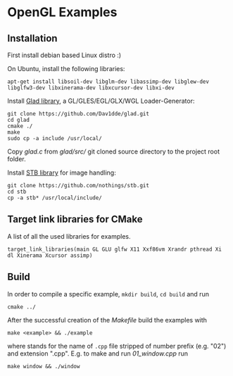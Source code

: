 # OpenGL Examples

## Installation

First install debian based Linux distro :)

On Ubuntu, install the following libraries:

```
apt-get install libsoil-dev libglm-dev libassimp-dev libglew-dev libglfw3-dev libxinerama-dev libxcursor-dev libxi-dev
```

Install [Glad library](https://github.com/Dav1dde/glad.git), a GL/GLES/EGL/GLX/WGL Loader-Generator:

```
git clone https://github.com/Dav1dde/glad.git 
cd glad 
cmake ./ 
make 
sudo cp -a include /usr/local/
```

Copy *glad.c* from *glad/src/* git cloned source directory to the project root folder. 

Install [STB library](https://github.com/nothings/stb) for image handling:

```
git clone https://github.com/nothings/stb.git 
cd stb 
cp -a stb* /usr/local/include/
```

## Target link libraries for CMake

A list of all the used libraries for examples.

```target_link_libraries(main GL GLU glfw X11 Xxf86vm Xrandr pthread Xi dl Xinerama Xcursor assimp)```

## Build

In order to compile a specific example, `mkdir build`, `cd build` and run

```cmake ../```

After the successful creation of the *Makefile* build the examples with

```make <example> && ./example```

where <example> stands for the name of `.cpp` file stripped of number prefix
(e.g. "02") and extension ".cpp". E.g. to make and run *01_window.cpp* run

```make window && ./window```
